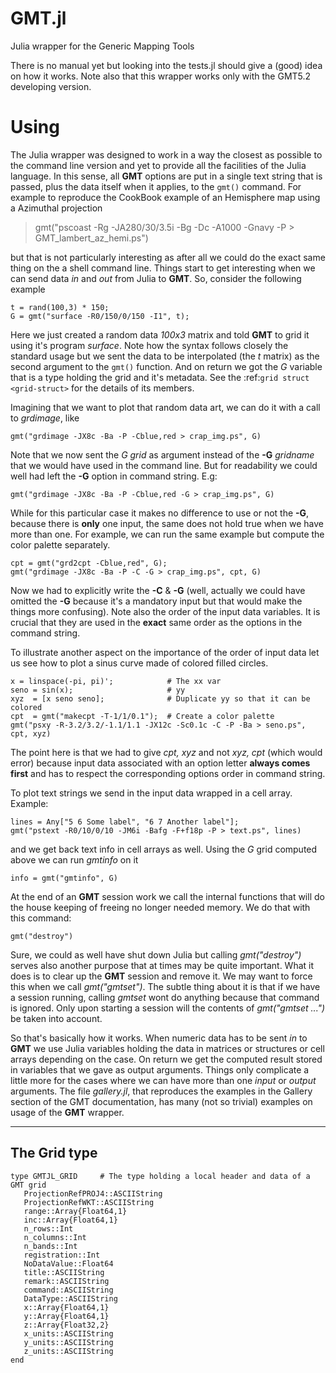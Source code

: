 GMT.jl
======

Julia wrapper for the Generic Mapping Tools

There is no manual yet but looking into the tests.jl should give a (good) idea on how it works. Note also that this wrapper works only with the GMT5.2 developing version.

Using
=====

The Julia wrapper was designed to work in a way the closest as possible to the command line version and yet to provide all the facilities of the Julia language. In this sense, all **GMT** options are put in a single text string that is passed, plus the data itself when it applies, to the ``gmt()`` command. For example to reproduce the CookBook example of an Hemisphere map using a Azimuthal projection

>gmt("pscoast -Rg -JA280/30/3.5i -Bg -Dc -A1000 -Gnavy -P > GMT_lambert_az_hemi.ps")

but that is not particularly interesting as after all we could do the exact same thing on the a shell command line. Things start to get interesting when we can send data *in* and *out* from Julia to
**GMT**. So, consider the following example

    t = rand(100,3) * 150;
    G = gmt("surface -R0/150/0/150 -I1", t);

Here we just created a random data *100x3* matrix and told **GMT** to grid it using it's program *surface*. Note how the syntax follows closely the standard usage but we sent the data to be interpolated (the *t* matrix) as the second argument to the ``gmt()`` function. And on return we got the *G* variable that is a type holding the grid and it's metadata. See the :ref:`grid struct <grid-struct>` for the details of its members.

Imagining that we want to plot that random data art, we can do it with a call to *grdimage*, like

    gmt("grdimage -JX8c -Ba -P -Cblue,red > crap_img.ps", G)

Note that we now sent the *G grid* as argument instead of the **-G** *gridname* that we would have used in the command line. But for readability we could well had left the **-G** option in command string. E.g:

    gmt("grdimage -JX8c -Ba -P -Cblue,red -G > crap_img.ps", G)

While for this particular case it makes no difference to use or not the **-G**, because there is **only** one input, the same does not hold true when we have more than one. For example, we can run the same example but compute the color palette separately.

    cpt = gmt("grd2cpt -Cblue,red", G);
    gmt("grdimage -JX8c -Ba -P -C -G > crap_img.ps", cpt, G)

Now we had to explicitly write the **-C** & **-G** (well, actually we could have omitted the **-G** because it's a mandatory input but that would make the things more confusing). Note also the order of the input data variables. It is crucial that they are used in the **exact** same order as the options in the command string.

To illustrate another aspect on the importance of the order of input data let us see how to plot a sinus curve made of colored filled circles.

    x = linspace(-pi, pi)';            # The xx var
    seno = sin(x);                     # yy
    xyz  = [x seno seno];              # Duplicate yy so that it can be colored
    cpt  = gmt("makecpt -T-1/1/0.1");  # Create a color palette
    gmt("psxy -R-3.2/3.2/-1.1/1.1 -JX12c -Sc0.1c -C -P -Ba > seno.ps", cpt, xyz)

The point here is that we had to give *cpt, xyz* and not *xyz, cpt* (which would error) because input data associated with an option letter **always comes first** and has to respect the corresponding options order in command string.

To plot text strings we send in the input data wrapped in a cell array. Example:

    lines = Any["5 6 Some label", "6 7 Another label"];
    gmt("pstext -R0/10/0/10 -JM6i -Bafg -F+f18p -P > text.ps", lines)

and we get back text info in cell arrays as well. Using the *G* grid computed above we can run *gmtinfo* on it

    info = gmt("gmtinfo", G)

At the end of an **GMT** session work we call the internal functions that will do the house keeping of freeing no longer needed memory. We do that with this command:

    gmt("destroy")

Sure, we could as well have shut down Julia but calling *gmt("destroy")* serves also another purpose that at times may be quite important. What it does is to clear up the **GMT** session and remove it. We may want to force this when we call *gmt("gmtset")*. The subtle thing about it is that if we have a session running, calling *gmtset* wont do anything because that command is ignored. Only upon starting a session will the contents of *gmt("gmtset ...")* be taken into account.

So that's basically how it works. When numeric data has to be sent *in* to **GMT** we use Julia variables holding the data in matrices or structures or cell arrays depending on the case. On return we get the computed result stored in variables that we gave as output arguments. Things only complicate a little more for the cases where we can have more than one *input* or *output* arguments. The file *gallery.jl*, that reproduces the examples in the Gallery section of the GMT documentation, has many (not so trivial) examples on usage of the **GMT** wrapper.

----------

The  Grid type
-------------

    type GMTJL_GRID 	# The type holding a local header and data of a GMT grid
	   ProjectionRefPROJ4::ASCIIString
	   ProjectionRefWKT::ASCIIString
	   range::Array{Float64,1}
	   inc::Array{Float64,1}
	   n_rows::Int
	   n_columns::Int
	   n_bands::Int
	   registration::Int
	   NoDataValue::Float64
	   title::ASCIIString
	   remark::ASCIIString
	   command::ASCIIString
	   DataType::ASCIIString
	   x::Array{Float64,1}
	   y::Array{Float64,1}
	   z::Array{Float32,2}
	   x_units::ASCIIString
	   y_units::ASCIIString
	   z_units::ASCIIString
    end
